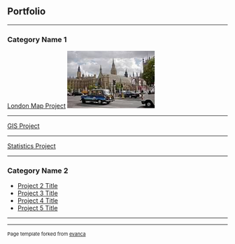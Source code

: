 ## Portfolio

---

### Category Name 1 

[London Map Project]((https://storymaps.arcgis.com/stories/5d4c576725f8405586a9add3d1ad9717))
<img src="images/London Taxi.jpg?raw=true"/>

---
[GIS Project](/pdf/Rosenstiel_GIS.pdf)


---
[Statistics Project](/pdf/Rosenstiel_Wildfire_Paper.pdf)

---

### Category Name 2

- [Project 2 Title](http://example.com/)
- [Project 3 Title](http://example.com/)
- [Project 4 Title](http://example.com/)
- [Project 5 Title](http://example.com/)

---




---
<p style="font-size:11px">Page template forked from <a href="https://github.com/evanca/quick-portfolio">evanca</a></p>
<!-- Remove above link if you don't want to attibute -->
